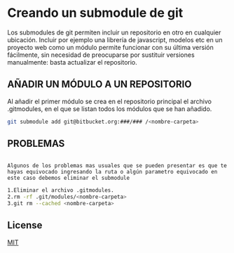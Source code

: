 # Creando un submodule de git 

Los submodules de git permiten incluir un repositorio en otro en cualquier ubicación. Incluir por ejemplo una librería de javascript, modelos etc en un proyecto web como un módulo permite funcionar con su última versión fácilmente, sin necesidad de preocuparse por sustituir versiones manualmente: basta actualizar el repositorio.



## AÑADIR UN MÓDULO A UN REPOSITORIO

Al añadir el primer módulo se crea en el repositorio principal el archivo .gitmodules, en el que se listan todos los módulos que se han añadido.

```bash
git submodule add git@bitbucket.org:###/### /<nombre-carpeta>
```

## PROBLEMAS

```

Algunos de los problemas mas usuales que se pueden presentar es que te hayas equivocado ingresando la ruta o algún parametro equivocado en este caso debemos eliminar el submodule 

```

```bash
1.Eliminar el archivo .gitmodules.
2.rm -rf .git/modules/<nombre-carpeta>
3.git rm --cached <nombre-carpeta>
```

## License
[MIT](https://choosealicense.com/licenses/mit/)
